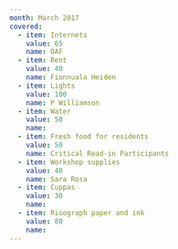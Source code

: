 ```yaml
---
month: March 2017
covered:
  - item: Internets
    value: 65
    name: OAF
  - item: Rent
    value: 40
    name: Fionnuala Heiden
  - item: Lights
    value: 100
    name: P Williamson
  - item: Water
    value: 50
    name:
  - item: Fresh food for residents
    value: 50
    name: Critical Read-in Participants
  - item: Workshop supplies
    value: 40
    name: Sara Rosa
  - item: Cuppas
    value: 30
    name:
  - item: Risograph paper and ink
    value: 80
    name:
---
```

